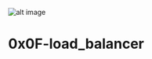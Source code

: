 ![alt image](https://s3.amazonaws.com/intranet-projects-files/holbertonschool-sysadmin_devops/275/qfdked8.png)
# 0x0F-load_balancer
